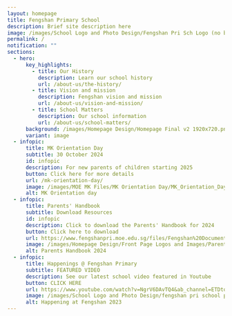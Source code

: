 ```yaml
---
layout: homepage
title: Fengshan Primary School
description: Brief site description here
image: /images/School Logo and Photo Design/Fengshan Pri Sch Logo (no bg).png
permalink: /
notification: ""
sections:
  - hero:
      key_highlights:
        - title: Our History
          description: Learn our school history
          url: /about-us/the-history/
        - title: Vision and mission
          description: Fengshan vision and mission
          url: /about-us/vision-and-mission/
        - title: School Matters
          description: Our school information
          url: /about-us/school-matters/
      background: /images/Homepage Design/Homepage Final v2 1920x720.png
      variant: image
  - infopic:
      title: MK Orientation Day
      subtitle: 30 October 2024
      id: infopic
      description: For new parents of children starting 2025
      button: Click here for more details
      url: /mk-orientation-day/
      image: /images/MOE MK Files/MK Orientation Day/MK_Orientation_Day_2024.png
      alt: MK Orientation day
  - infopic:
      title: Parents' Handbook
      subtitle: Download Resources
      id: infopic
      description: Click to download the Parents' Handbook for 2024
      button: Click here to download
      url: https://www.fengshanpri.moe.edu.sg/files/Fengshan%20Document%20Links/Parents%20Handbook/Parents__Handbook_2024.pdf
      image: /images/Homepage Design/Front Page Logos and Images/Parents_Handbook.png
      alt: Parents Handbook 2024
  - infopic:
      title: Happenings @ Fengshan Primary
      subtitle: FEATURED VIDEO
      description: See our latest school video featured in Youtube
      button: CLICK HERE
      url: https://www.youtube.com/watch?v=NgrV6DAvTQ4&ab_channel=ETDtogo
      image: /images/School Logo and Photo Design/fengshan pri school pic.png
      alt: Happening at Fengshan 2023
---
```

